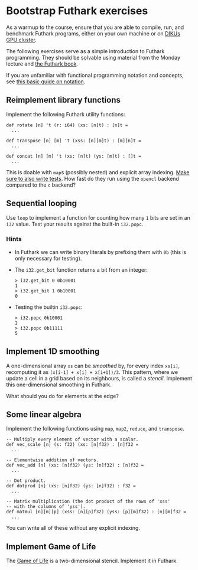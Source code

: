 # Bootstrap Futhark exercises

As a warmup to the course, ensure that you are able to compile, run,
and benchmark Futhark programs, either on your own machine or on
[DIKUs GPU cluster](README.md#practical-information).

The following exercises serve as a simple introduction to Futhark
programming.  They should be solvable using material from the Monday
lecture and [the Futhark book](https://futhark-book.readthedocs.io).

If you are unfamiliar with functional programming notation and
concepts, see [this basic guide on notation](notation.md).

## Reimplement library functions

Implement the following Futhark utility functions:

```
def rotate [n] 't (r: i64) (xs: [n]t) : [n]t =
  ...

def transpose [n] [m] 't (xss: [n][m]t) : [m][n]t =
  ...

def concat [n] [m] 't (xs: [n]t) (ys: [m]t) : []t =
  ...

```

This is doable with `map`s (possibly nested) and explicit array
indexing.  [Make sure to also write
tests](https://futhark-book.readthedocs.io/en/latest/practical-matters.html#testing-and-debugging).
How fast do they run using the `opencl` backend compared to the `c`
backend?

## Sequential looping

Use `loop` to implement a function for counting how many `1` bits are
set in an `i32` value.  Test your results against the built-in
`i32.popc`.

### Hints

* In Futhark we can write binary literals by prefixing them with `0b`
  (this is only necessary for testing).

* The `i32.get_bit` function returns a bit from an integer:

  ```
  > i32.get_bit 0 0b10001
  1
  > i32.get_bit 1 0b10001
  0
  ```

* Testing the builtin `i32.popc`:

  ```
  > i32.popc 0b10001
  2
  > i32.popc 0b11111
  5
  ```

## Implement 1D smoothing

A one-dimensional array `xs` can be *smoothed* by, for every index
`xs[i]`, recomputing it as `(x[i-1] + x[i] + x[i+1])/3`.  This
pattern, where we update a cell in a grid based on its neighbours, is
called a *stencil*.  Implement this one-dimensional smoothing in
Futhark.

What should you do for elements at the edge?

## Some linear algebra

Implement the following functions using `map`, `map2`, `reduce`, and
`transpose`.

```
-- Multiply every element of vector with a scalar.
def vec_scale [n] (s: f32) (xs: [n]f32) : [n]f32 =
  ...

-- Elementwise addition of vectors.
def vec_add [n] (xs: [n]f32) (ys: [n]f32) : [n]f32 =
  ...

-- Dot product.
def dotprod [n] (xs: [n]f32) (ys: [n]f32) : f32 =
  ...

-- Matrix multiplication (the dot product of the rows of 'xss'
-- with the columns of 'yss').
def matmul [n][m][p] (xss: [n][p]f32) (yss: [p][m]f32) : [n][m]f32 =
  ...
```

You can write all of these without any explicit indexing.

## Implement Game of Life

The [Game of
Life](https://en.wikipedia.org/wiki/Conway%27s_Game_of_Life) is a
two-dimensional stencil.  Implement it in Futhark.
